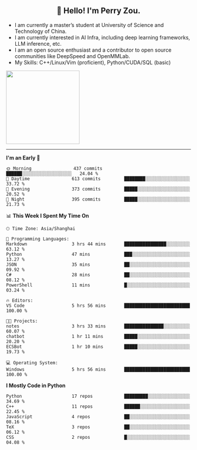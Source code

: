 <h2 align="center">👋 Hello! I'm Perry Zou.</h2>

- I am currently a master’s student at University of Science and Technology of China.
- I am currently interested in AI Infra, including deep learning frameworks, LLM inference, etc.
- I am an open source enthusiast and a contributor to open source communities like DeepSpeed and OpenMMLab.
- My Skills: C++/Linux/Vim (proficient), Python/CUDA/SQL (basic)

<img height=200 align="center" src="https://github-readme-stats.vercel.app/api?username=zonepg" />

-------

<!--START_SECTION:waka-->
**I'm an Early 🐤** 

```text
🌞 Morning                437 commits         ██████░░░░░░░░░░░░░░░░░░░   24.04 % 
🌆 Daytime                613 commits         ████████░░░░░░░░░░░░░░░░░   33.72 % 
🌃 Evening                373 commits         █████░░░░░░░░░░░░░░░░░░░░   20.52 % 
🌙 Night                  395 commits         █████░░░░░░░░░░░░░░░░░░░░   21.73 % 
```


📊 **This Week I Spent My Time On** 

```text
🕑︎ Time Zone: Asia/Shanghai

💬 Programming Languages: 
Markdown                 3 hrs 44 mins       ████████████████░░░░░░░░░   63.12 % 
Python                   47 mins             ███░░░░░░░░░░░░░░░░░░░░░░   13.27 % 
JSON                     35 mins             ██░░░░░░░░░░░░░░░░░░░░░░░   09.92 % 
C#                       28 mins             ██░░░░░░░░░░░░░░░░░░░░░░░   08.12 % 
PowerShell               11 mins             █░░░░░░░░░░░░░░░░░░░░░░░░   03.24 % 

🔥 Editors: 
VS Code                  5 hrs 56 mins       █████████████████████████   100.00 % 

🐱‍💻 Projects: 
notes                    3 hrs 33 mins       ███████████████░░░░░░░░░░   60.07 % 
chatbot                  1 hr 11 mins        █████░░░░░░░░░░░░░░░░░░░░   20.20 % 
ECSBot                   1 hr 10 mins        █████░░░░░░░░░░░░░░░░░░░░   19.73 % 

💻 Operating System: 
Windows                  5 hrs 56 mins       █████████████████████████   100.00 % 
```

**I Mostly Code in Python** 

```text
Python                   17 repos            █████████░░░░░░░░░░░░░░░░   34.69 % 
C++                      11 repos            ██████░░░░░░░░░░░░░░░░░░░   22.45 % 
JavaScript               4 repos             ██░░░░░░░░░░░░░░░░░░░░░░░   08.16 % 
TeX                      3 repos             ██░░░░░░░░░░░░░░░░░░░░░░░   06.12 % 
CSS                      2 repos             █░░░░░░░░░░░░░░░░░░░░░░░░   04.08 % 
```




<!--END_SECTION:waka-->
